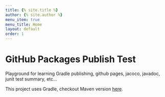 ```yaml
---
title: {% site.title %}
author: {% site.author %}
menu_item: true
menu_title: Home
layout: default
order: 1
---
```

# GitHub Packages Publish Test

Playground for learning Gradle publishing, github pages, jacoco, javadoc, junit test summary, etc...

This project uses Gradle, checkout Maven version [here](https://oak.github.io/publish-test-maven/).